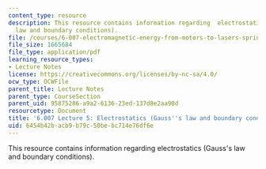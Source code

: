 ```yaml
---
content_type: resource
description: This resource contains information regarding  electrostatics (Gauss's
  law and boundary conditions).
file: /courses/6-007-electromagnetic-energy-from-motors-to-lasers-spring-2011/6454b42bacb9b79c50bebc714e76df6e_MIT6_007S11_lec05.pdf
file_size: 1665684
file_type: application/pdf
learning_resource_types:
- Lecture Notes
license: https://creativecommons.org/licenses/by-nc-sa/4.0/
ocw_type: OCWFile
parent_title: Lecture Notes
parent_type: CourseSection
parent_uid: 95875286-a9a2-6136-23ed-137d8e2aa90d
resourcetype: Document
title: '6.007 Lecture 5: Electrostatics (Gauss''s law and boundary conditions)'
uid: 6454b42b-acb9-b79c-50be-bc714e76df6e
---
```

This resource contains information regarding  electrostatics (Gauss's law and boundary conditions).